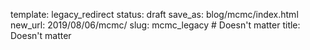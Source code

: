 template: legacy_redirect
status: draft
save_as: blog/mcmc/index.html
new_url: 2019/08/06/mcmc/
slug: mcmc_legacy  # Doesn't matter
title: Doesn't matter
